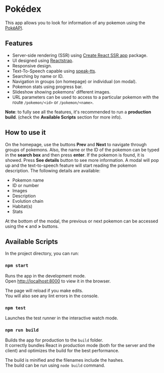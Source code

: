 # Pokédex

This app allows you to look for information of any pokemon using the [PokéAPI](https://pokeapi.co/).

## Features

- Server-side rendering (SSR) using [Create React SSR app](https://trustworktech.github.io/create-react-ssr-app/) package.
- UI designed using [Reactstrap](https://reactstrap.github.io/).
- Responsive design.
- Text-To-Speech capable using [speak-tts](https://www.npmjs.com/package/speak-tts).
- Searching by name or ID.
- Navigation in groups (on homepage) or individual (on modal).
- Pokemon stats using progress bar.
- Slideshow showing pokemons' different images.
- URL parameters can be used to access to a particular pokemon with the route `/pokemon/<id>` or `/pokemon/<name>`.

**Note**: to fully see all the features, it's recommended to run a **production build**. (check the **Available Scripts** section for more info).

## How to use it

On the homepage, use the buttons **Prev** and **Next** to navigate through groups of pokemons. Also, the name or the ID of the pokemon can be typed in the **search box** and then press **enter**. If the pokemon is found, it is showed.
Press **See details** button to see more information. A modal will pop up and the text-to-speech feature will start reading the pokemon description.
The following details are available:

- Pokemon name
- ID or number
- Images
- Description
- Evolution chain
- Habitat(s)
- Stats

At the bottom of the modal, the previous or next pokemon can be accessed using the **<** and **>** buttons.

## Available Scripts

In the project directory, you can run:

### `npm start`

Runs the app in the development mode.<br>
Open [http://localhost:8000](http://localhost:8000) to view it in the browser.

The page will reload if you make edits.<br>
You will also see any lint errors in the console.

### `npm test`

Launches the test runner in the interactive watch mode.<br>

### `npm run build`

Builds the app for production to the `build` folder.<br>
It correctly bundles React in production mode (both for the server and the client) and optimizes the build for the best performance.

The build is minified and the filenames include the hashes.<br>
The build can be run using `node build` command.
